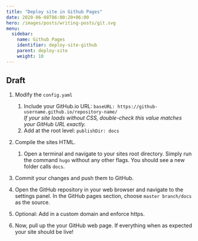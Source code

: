 ```yaml
---
title: "Deploy site in Github Pages"
date: 2020-06-08T06:00:20+06:00
hero: /images/posts/writing-posts/git.svg
menu:
  sidebar:
    name: Github Pages
    identifier: deploy-site-github
    parent: deploy-site
    weight: 10
---
```


## Draft

1. Modify the `config.yaml` 
	1. Include your GitHub.io URL: `baseURL: https://github-username.github.io/repository-name/`  
		*If your site loads without CSS, double-check this value matches your GitHub URL exactly.*
	2. Add at the root level: `publishDir: docs`

2. Compile the sites HTML.
	1. Open a terminal and navigate to your sites root directory. Simply run the command `hugo` without any other flags. You should see a new folder calls `docs`.

3. Commit your changes and push them to GitHub.

4. Open the GitHub repository in your web browser and navigate to the settings panel. In the GitHub pages section, choose `master branch/docs` as the source.

5. Optional: Add in a custom domain and enforce https.

6. Now, pull up the your GitHub web page. If everything when as expected your site should be live!
